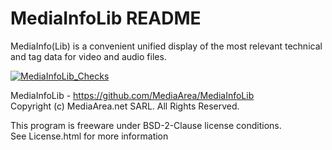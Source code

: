 # MediaInfoLib README

MediaInfo(Lib) is a convenient unified display of the most relevant technical and tag data for video and audio files.

[![MediaInfoLib_Checks](https://github.com/MediaArea/MediaInfoLib/actions/workflows/MediaInfoLib_Checks.yml/badge.svg)](https://github.com/MediaArea/MediaInfoLib/actions/workflows/MediaInfoLib_Checks.yml)

MediaInfoLib - https://github.com/MediaArea/MediaInfoLib  
Copyright (c) MediaArea.net SARL. All Rights Reserved.

This program is freeware under BSD-2-Clause license conditions.  
See License.html for more information
